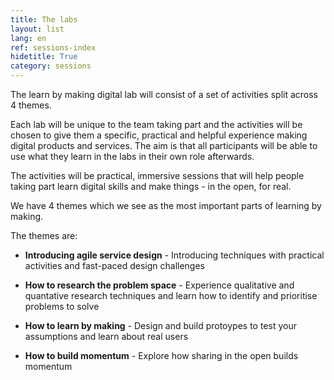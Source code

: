 ```yaml
---
title: The labs
layout: list
lang: en
ref: sessions-index
hidetitle: True
category: sessions 
---
```


The learn by making digital lab will consist of a set of activities split across 4 themes.

Each lab will be unique to the team taking part and the activities will be chosen to give them a specific, practical and helpful experience making digital products and services. The aim is that all participants will be able to use what they learn in the labs in their own role afterwards.

The activities will be practical, immersive sessions that will help people taking part learn digital skills and make things - in the open, for real.

We have 4 themes which we see as the most important parts of learning by making.

The themes are:

* **Introducing agile service design** - Introducing techniques with practical activities and fast-paced design challenges 

* **How to research the problem space** - Experience qualitative and quantative research techniques and learn how to identify and prioritise problems to solve

* **How to learn by making** - Design and build protoypes to test your assumptions and learn about real users

* **How to build momentum** - Explore how sharing in the open builds momentum
